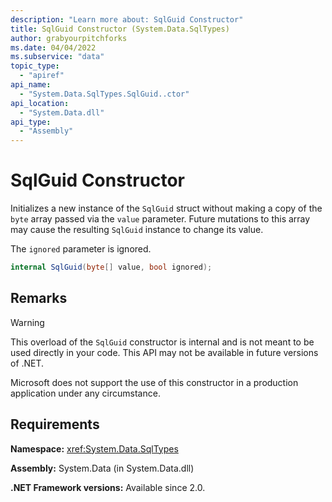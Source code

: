 ```yaml
---
description: "Learn more about: SqlGuid Constructor"
title: SqlGuid Constructor (System.Data.SqlTypes)
author: grabyourpitchforks
ms.date: 04/04/2022
ms.subservice: "data"
topic_type:
  - "apiref"
api_name:
  - "System.Data.SqlTypes.SqlGuid..ctor"
api_location:
  - "System.Data.dll"
api_type:
  - "Assembly"
---
```

# SqlGuid Constructor

Initializes a new instance of the `SqlGuid` struct without making a copy of the `byte` array passed via the `value` parameter. Future mutations to this array may cause the resulting `SqlGuid` instance to change its value.

The `ignored` parameter is ignored.

```csharp
internal SqlGuid(byte[] value, bool ignored);
```

## Remarks

> [!WARNING]
> This overload of the `SqlGuid` constructor is internal and is not meant to be used directly in your code. This API may not be available in future versions of .NET.
>
> Microsoft does not support the use of this constructor in a production application under any circumstance.

## Requirements

**Namespace:** <xref:System.Data.SqlTypes>

**Assembly:** System.Data (in System.Data.dll)

**.NET Framework versions:** Available since 2.0.
